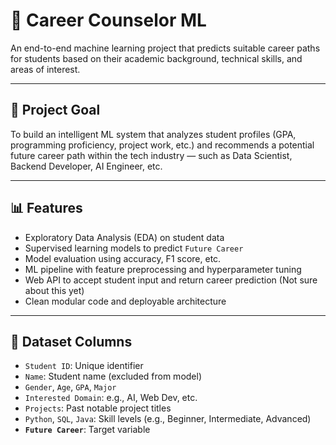 # 🎯 Career Counselor ML

An end-to-end machine learning project that predicts suitable career paths for students based on their academic background, technical skills, and areas of interest.

---

## 📌 Project Goal

To build an intelligent ML system that analyzes student profiles (GPA, programming proficiency, project work, etc.) and recommends a potential future career path within the tech industry — such as Data Scientist, Backend Developer, AI Engineer, etc.

---

## 📊 Features

- Exploratory Data Analysis (EDA) on student data
- Supervised learning models to predict `Future Career`
- Model evaluation using accuracy, F1 score, etc.
- ML pipeline with feature preprocessing and hyperparameter tuning
- Web API to accept student input and return career prediction (Not sure about this yet)
- Clean modular code and deployable architecture

---

## 🧠 Dataset Columns

- `Student ID`: Unique identifier
- `Name`: Student name (excluded from model)
- `Gender`, `Age`, `GPA`, `Major`
- `Interested Domain`: e.g., AI, Web Dev, etc.
- `Projects`: Past notable project titles
- `Python`, `SQL`, `Java`: Skill levels (e.g., Beginner, Intermediate, Advanced)
- **`Future Career`**: Target variable

